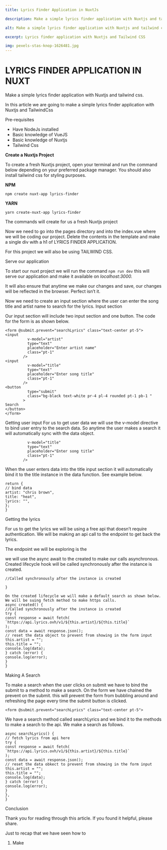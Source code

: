 ```yaml
---
title: Lyrics Finder Application in NuxtJs

description: Make a simple lyrics finder application with Nuxtjs and tailwind css

alt: Make a simple lyrics finder application with Nuxtjs and tailwind css

excerpt: Lyrics finder application with Nuxtjs and Tailwind CSS

img: pexels-stas-knop-1626481.jpg
---
```


# LYRICS FINDER APPLICATION IN NUXT

Make a simple lyrics finder application with Nuxtjs and tailwind css.

In this article we are going to make a simple lyrics finder application with Nuxtjs and TailwindCss

Pre-requisites

- Have NodeJs installed
- Basic knowledge of VueJS
- Basic knowledge of Nuxtjs
- Tailwind Css

**Create a Nuxtjs Project**

To create a fresh Nuxtjs project, open your terminal and run the command below depending on your preferred package manager. You should also install tailwind css for styling purposes.

**NPM**

`npm create nuxt-app lyrics-finder`

**YARN**

`yarn create-nuxt-app lyrics-finder`

The commands will create for us a fresh Nuxtjs project

Now we need to go into the pages directory and into the index.vue where we will be coding our project.
Delete the contents in the template and make a single div with a h1 of LYRICS FINDER APPLICATION.

For this project we will also be using TAILWIND CSS.

Serve our application

To start our nuxt project we will run the command `npm run dev` this will serve our application and make it available on _localhost:3000._

It will also ensure that anytime we make our changes and save, our changes will be reflected in the browser. Perfect isn’t it.

Now we need to create an input section where the user can enter the song title and artist name to search for the lyrics.
Input section

Our input section will include two input section and one button. The code for the form is as shown below.

```js{1,3-5}[index.vue]
<form @submit.prevent="searchLyrics" class="text-center pt-5">
<input
          v-model="artist"
          type="text"
          placeholder="Enter artist name"
          class="pt-1"
        />
<input
          v-model="title"
          type="text"
          placeholder="Enter song title"
          class="pt-1"
        />
<button
          type="submit"
          class="bg-black text-white pr-4 pl-4 rounded pt-1 pb-1 "
        >
Search
</button>
</form>
```

Getting user input
For us to get user data we will use the v-model directive to bind user entry to the search data. So anytime the user makes a search it will automatically sync with the data object.

```<input
          v-model="title"
          type="text"
          placeholder="Enter song title"
          class="pt-1"
        />
```

When the user enters data into the title input section it will automatically bind it to the title instance in the data function.
See example below.

```data() {
return {
// bind data
artist: "chris brown",
title: "heat",
lyrics: "",
};
}
```

Getting the lyrics

For us to get the lyrics we will be using a free api that doesn’t require authentication. We will be making an api call to the endpoint to get back the lyrics.

The endpoint we will be exploring is the

we will use the async await to the created to make our calls asynchronous. Created lifecycle hook will be called synchronously after the instance is created.

```async created() {
//Called synchronously after the instance is created

}

On the created lifecycle we will make a default search as shown below. We will be suing fetch method to make https calls.
async created() {
//Called synchronously after the instance is created
try {
const response = await fetch(
`https://api.lyrics.ovh/v1/${this.artist}/${this.title}`
);
const data = await response.json();
// reset the data object to prevent from showing in the form input
this.artist = "";
this.title = "";
console.log(data);
} catch (error) {
console.log(error);
}
}
```

Making A Search

To make a search when the user clicks on submit we have to bind the submit to a method to make a search.
On the form we have chained the prevent on the submit. this will prevent the form from bubbling around and refreshing the page every time the submit button is clicked.

`<form @submit.prevent="searchLyrics" class="text-center pt-5">`

We have a search method called searchLyrics and we bind it to the methods to make a search to the api.
We make a search as follows.

```methods: {
async searchLyrics() {
// fetch lyrics from api here
try {
const response = await fetch(
`https://api.lyrics.ovh/v1/${this.artist}/${this.title}`
);
const data = await response.json();
// reset the data obkect to prevent from showing in the form input
this.artist = "";
this.title = "";
console.log(data);
} catch (error) {
console.log(error);
}
},
}
```

Conclusion

Thank you for reading through this article. If you found it helpful, please share.

Just to recap that we have seen how to

1. Make
